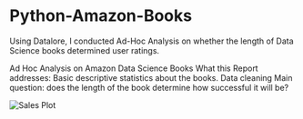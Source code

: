 # Python-Amazon-Books
Using Datalore, I conducted Ad-Hoc Analysis on whether the length of Data Science books determined user ratings.

Ad Hoc Analysis on Amazon Data Science Books
What this Report addresses:
Basic descriptive statistics about the books.
Data cleaning
Main question: does the length of the book determine how successful it will be?

![Sales Plot](https://photos.onedrive.com/share/5E5E8150558AED08!12467?cid=5E5E8150558AED08&resId=5E5E8150558AED08!12467&authkey=!AMzNOK12NiG47m8&ithint=photo&e=sZzGBE)
